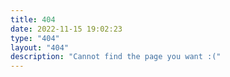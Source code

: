 ```yaml
---
title: 404
date: 2022-11-15 19:02:23
type: "404"
layout: "404"
description: "Cannot find the page you want :("
---
```

